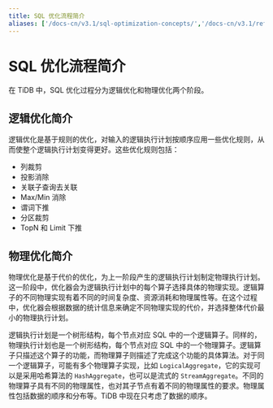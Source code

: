 ```yaml
---
title: SQL 优化流程简介
aliases: ['/docs-cn/v3.1/sql-optimization-concepts/','/docs-cn/v3.1/reference/performance/sql-optimizer-overview/']
---
```


# SQL 优化流程简介

在 TiDB 中，SQL 优化过程分为逻辑优化和物理优化两个阶段。

## 逻辑优化简介

逻辑优化是基于规则的优化，对输入的逻辑执行计划按顺序应用一些优化规则，从而使整个逻辑执行计划变得更好。这些优化规则包括：

- 列裁剪
- 投影消除
- 关联子查询去关联
- Max/Min 消除
- 谓词下推
- 分区裁剪
- TopN 和 Limit 下推

## 物理优化简介

物理优化是基于代价的优化，为上一阶段产生的逻辑执行计划制定物理执行计划。这一阶段中，优化器会为逻辑执行计划中的每个算子选择具体的物理实现。逻辑算子的不同物理实现有着不同的时间复杂度、资源消耗和物理属性等。在这个过程中，优化器会根据数据的统计信息来确定不同物理实现的代价，并选择整体代价最小的物理执行计划。

逻辑执行计划是一个树形结构，每个节点对应 SQL 中的一个逻辑算子。同样的，物理执行计划也是一个树形结构，每个节点对应 SQL 中的一个物理算子。逻辑算子只描述这个算子的功能，而物理算子则描述了完成这个功能的具体算法。对于同一个逻辑算子，可能有多个物理算子实现，比如 `LogicalAggregate`，它的实现可以是采用哈希算法的 `HashAggregate`，也可以是流式的 `StreamAggregate`。不同的物理算子具有不同的物理属性，也对其子节点有着不同的物理属性的要求。物理属性包括数据的顺序和分布等。TiDB 中现在只考虑了数据的顺序。
